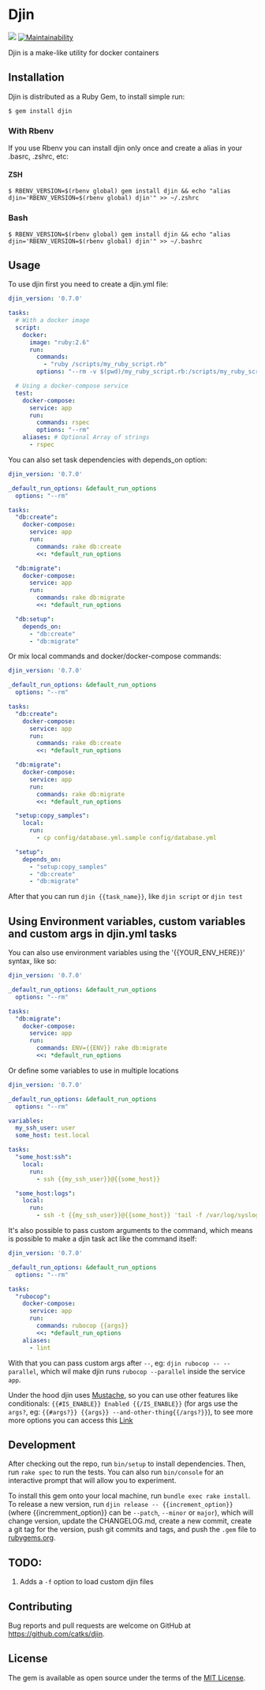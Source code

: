 # Djin

![](https://github.com/catks/djin/workflows/Ruby/badge.svg?branch=master)
[![Maintainability](https://api.codeclimate.com/v1/badges/824a2e78399813543212/maintainability)](https://codeclimate.com/github/catks/djin/maintainability)

Djin is a make-like utility for docker containers

## Installation

Djin is distributed as a Ruby Gem, to install simple run:

    $ gem install djin

### With Rbenv

If you use Rbenv you can install djin only once and create a alias in your .basrc, .zshrc, etc:

#### ZSH
    $ RBENV_VERSION=$(rbenv global) gem install djin && echo "alias djin='RBENV_VERSION=$(rbenv global) djin'" >> ~/.zshrc

### Bash
    $ RBENV_VERSION=$(rbenv global) gem install djin && echo "alias djin='RBENV_VERSION=$(rbenv global) djin'" >> ~/.bashrc

## Usage

To use djin first you need to create a djin.yml file:

```yaml
djin_version: '0.7.0'

tasks:
  # With a docker image
  script:
    docker:
      image: "ruby:2.6"
      run:
        commands:
          - "ruby /scripts/my_ruby_script.rb"
        options: "--rm -v $(pwd)/my_ruby_script.rb:/scripts/my_ruby_script.rb"

  # Using a docker-compose service
  test:
    docker-compose:
      service: app
      run:
        commands: rspec
        options: "--rm"
    aliases: # Optional Array of strings
      - rspec
```

You can also set task dependencies with depends_on option:


```yaml
djin_version: '0.7.0'

_default_run_options: &default_run_options
  options: "--rm"

tasks: 
  "db:create":
    docker-compose:
      service: app
      run:
        commands: rake db:create
        <<: *default_run_options

  "db:migrate":
    docker-compose:
      service: app
      run:
        commands: rake db:migrate
        <<: *default_run_options

  "db:setup":
    depends_on:
      - "db:create"
      - "db:migrate"
```

Or mix local commands and docker/docker-compose commands:

```yaml
djin_version: '0.7.0'

_default_run_options: &default_run_options
  options: "--rm"

tasks:
  "db:create":
    docker-compose:
      service: app
      run:
        commands: rake db:create
        <<: *default_run_options

  "db:migrate":
    docker-compose:
      service: app
      run:
        commands: rake db:migrate
        <<: *default_run_options

  "setup:copy_samples":
    local:
      run:
        - cp config/database.yml.sample config/database.yml

  "setup":
    depends_on:
      - "setup:copy_samples"
      - "db:create"
      - "db:migrate"
```

After that you can run `djin {{task_name}}`, like `djin script` or `djin test`

## Using Environment variables, custom variables and custom args in djin.yml tasks

You can also use environment variables using the '{{YOUR_ENV_HERE}}' syntax, like so:

```yaml
djin_version: '0.7.0'

_default_run_options: &default_run_options
  options: "--rm"

tasks:
  "db:migrate":
    docker-compose:
      service: app
      run:
        commands: ENV={{ENV}} rake db:migrate
        <<: *default_run_options

```

Or define some variables to use in multiple locations
```yaml
djin_version: '0.7.0'

_default_run_options: &default_run_options
  options: "--rm"

variables:
  my_ssh_user: user
  some_host: test.local

tasks:
  "some_host:ssh":
    local:
      run:
        - ssh {{my_ssh_user}}@{{some_host}}

  "some_host:logs":
    local:
      run:
        - ssh -t {{my_ssh_user}}@{{some_host}} 'tail -f /var/log/syslog'
```

It's also possible to pass custom arguments to the command, which means is possible to make a djin task act like the command itself:

```yaml
djin_version: '0.7.0'

_default_run_options: &default_run_options
  options: "--rm"

tasks:
  "rubocop":
    docker-compose:
      service: app
      run:
        commands: rubocop {{args}}
        <<: *default_run_options
    aliases:
      - lint

```

With that you can pass custom args after `--`, eg: `djin rubocop -- --parallel`, which wil make djin runs `rubocop --parallel` inside the service `app`.

Under the hood djin uses [Mustache](https://mustache.github.io/), so you can use other features like conditionals: `{{#IS_ENABLE}} Enabled {{/IS_ENABLE}}` (for args use the `args?`, eg: `{{#args?}} {{args}} --and-other-thing{{/args?}}`), to see more more options you can access this [Link](https://mustache.github.io/mustache.5.html)

## Development

After checking out the repo, run `bin/setup` to install dependencies. Then, run `rake spec` to run the tests. You can also run `bin/console` for an interactive prompt that will allow you to experiment.

To install this gem onto your local machine, run `bundle exec rake install`. To release a new version, run `djin release -- {{increment_option}}` (where {{incremment_option}} can be `--patch`, `--minor` or `major`), which will change version, update the CHANGELOG.md, create a new commit, create a git tag for the version, push git commits and tags, and push the `.gem` file to [rubygems.org](https://rubygems.org).

## TODO:

1. Adds a `-f` option to load custom djin files

## Contributing

Bug reports and pull requests are welcome on GitHub at https://github.com/catks/djin.

## License

The gem is available as open source under the terms of the [MIT License](https://opensource.org/licenses/MIT).

